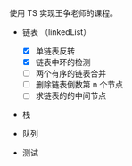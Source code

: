 使用 TS 实现王争老师的课程。

- 链表 （linkedList）
  - [x] 单链表反转
  - [x] 链表中环的检测
  - [ ] 两个有序的链表合并
  - [ ] 删除链表倒数第 n 个节点
  - [ ] 求链表的的中间节点

- 栈

- 队列

- 测试
